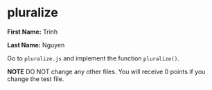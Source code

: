 # pluralize

**First Name:** Trinh

**Last Name:** Nguyen

Go to `pluralize.js` and implement the function `pluralize()`. 

**NOTE** DO NOT change any other files. You will receive 0 points if you change the test file.
